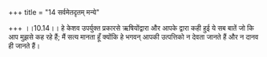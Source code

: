 +++
title = "14 सर्वमेतदृतम् मन्ये"

+++
।।10.14।। हे केशव उपर्युक्त प्रकारसे ऋषियोंद्वारा और आपके द्वारा कही हुई
ये सब बातें जो कि आप मुझसे कह रहे हैं; मैं सत्य मानता हूँ क्योंकि हे
भगवन् आपकी उत्पत्तिको न देवता जानते हैं और न दानव ही जानते हैं।
